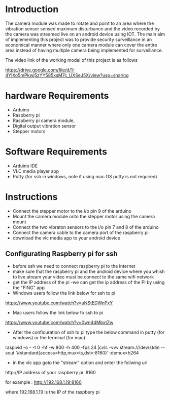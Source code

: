 # Introduction

The camera module was made to rotate and point to an area where  the vibration sensor sensed maximum disturbance 
and the video recorded by the camera was streamed live on an android device using IOT.
The main aim of implementing this project was to provide security surveillance in an economical manner 
where only one camera module can cover the entire area instead of having multiple camera being 
implemented for surveillance. 

The video link of the working model of this project is as follows

https://drive.google.com/file/d/1-4YlXo5mPkwj5zYY585xsM7c_UXSeJ5X/view?usp=sharing

# hardware Requirements

- Arduino 
- Raspberry pi 
- Raspberry pi camera module, 
- Digital output vibration sensor 
- Stepper motors

# Software Requirements
- Arduino IDE
- VLC media player app
- Putty (for ssh in windows, note if using mac OS putty is not required)

# Instructions

- Connect the stepper motor to the i/o pin 9 of the arduino
- Mount the camera module onto the stepper motor using the camera mount
- Connect the  two vibraton sensors to the i/o pin  7 and 8 of the arduino
- Connect the camera cable to the camera port of the raspberry pi 
- download the vlc media app to your android device

## Configurating Raspberry pi for ssh
- before ssh we need to connect raspberry pi to the internet
- make sure that the raspberry pi and the android device where you whish to live atream your video 
  must be connect to the same wifi network
- get the IP address of the pi
   -we can get the ip address of the PI by using the "FING" app
- WIndows users follow the link below for ssh to pi

 https://www.youtube.com/watch?v=uNStEDWnPxY
 
- Mac users follow the link below fo ssh to pi

 https://www.youtube.com/watch?v=0wn44MbxtZw

- After the conficuration of ssh to pi type the below command in putty (for windows) or the terminal (for mac)

raspivid -o - -t 0 -hf -w 800 -h 400 -fps 24 |cvlc -vvv stream:///dev/stdin --sout '#standard{access=http,mux=ts,dst=:8160}' :demux=h264

- in the  vlc app goto the "stream" option and enter the follwing url

http://IP address of your raspberry pi :8160 

for example : http://192.168.1.19:8160 

where 192.168.1.19 is the IP of the raspbery pi





 
 
 
 



